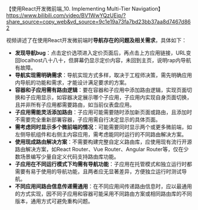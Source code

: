 【使用React开发微前端_10. Implementing Multi-Tier Navigation】 https://www.bilibili.com/video/BV1WwYQzUEjp/?share_source=copy_web&vd_source=9c1e19a73fa7bd23bb37aa8d7467d862



视频讲述了在使用React开发微前端时**导航存在的问题及相关需求**，具体如下：


- **发现导航bug**：点击定价选项进入定价页面后，再点击上方应用链接，URL变回localhost八十八十，但屏幕仍显示定价内容，未回到主页，说明rap内导航有故障。
- **导航实现需明确需求**：导航实现方式多样，取决于工程师决策，需先明确应用内导航的功能和需求，才能设计满足要求的方案。
- **容器和子应用需有路由逻辑**：要在容器和子应用中添加路由逻辑，实现页面切换和子应用显示，如容器决定展示哪个子应用，子应用内实现自身页面切换，且并非所有子应用都需要路由，如当前仪表盘应用。
- **子应用需能灵活添加路由**：子应用可能需要随时添加新页面或路由，且添加时不需要完全重新部署容器，子应用需自行决定显示的具体页面。
- **需考虑同时显示多个微前端的情况**：可能需要同时显示两个或更多微前端，如左侧导航组件和右侧主内容应用，需考虑能同时运行的不同路由解决方案。
- **使用现成路由解决方案**：不需要构建完整自定义路由库，应使用现有流行开源路由解决方案，如React Router、Vue Router、Angular Router等，仅在少数场景编写少量自定义代码支持路由库功能。
- **子应用在不同运行模式下均需有导航功能**：子应用在托管模式和独立运行时都需要有易于使用的导航功能，且两者应无显著差异，方便独立运行时测试导航。
- **不同应用间路由信息传递需通用**：在不同应用间传递路由信息时，应以最通用的方式实现，因不同子应用和容器可能采用不同路由方案或相同路由库的不同版本，通用方式可避免重构问题。